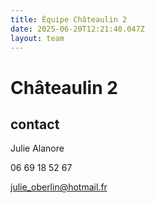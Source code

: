 ```yaml
---
title: Équipe Châteaulin 2
date: 2025-06-20T12:21:40.047Z
layout: team
---
```


# Châteaulin 2



## contact 

Julie Alanore

06 69 18 52 67

julie_oberlin@hotmail.fr

